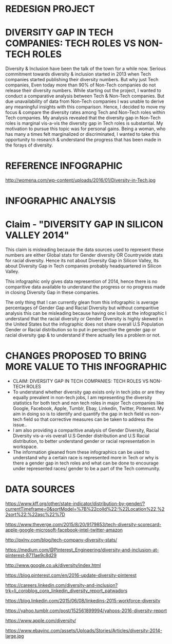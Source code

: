 # REDESIGN PROJECT

# DIVERSITY GAP IN TECH COMPANIES: TECH ROLES VS NON-TECH ROLES

Diversity & Inclusion have been the talk of the town for a while now. Serious commitment towards diversity & inclusion started in 2013 when Tech companies started publishing their diversity numbers. But why just Tech companies, Even today more than 90% of Non-Tech companies do not release their diversity numbers. 
While starting out the project, I wanted to conduct a comparative analysis between Tech & Non-Tech companies. But due unavailability of data from Non-Tech companies I was unable to derive any meaningful insights with this comparison. 
Hence, I decided to move my focus & compare the diversity rates among Tech and Non-Tech roles within Tech companies. My analysis revealed that the diversity gap in Non-Tech roles is marginal vis-a-vis the diversity gap in Tech roles is substantial.
My motivation to pursue this topic was for personal gains. Being a woman, who has many a times felt marginalized or discriminated, I wanted to take this opportunity to research & understand the progress that has been made in the forays of diversity. 


# REFERENCE INFOGRAPHIC

http://womena.com/wp-content/uploads/2016/01/Diversity-in-Tech.jpg

# INFOGRAPHIC ANALYSIS

# Claim - "DIVERSITY GAP IN SILICON VALLEY 2014" 
This claim is misleading because the data sources used to represent these numbers are either Global stats for Gender    diversity OR Countrywide stats for racial diversity. Hence its not about Diversity Gap in Silicon Valley, Its about Diversity Gap in Tech companies probably headquartered in Silicon Valley.
  
This infographic only gives data represention of 2014, hence there is no comparitive data available to understand the progress or no progress made in closing Diversity Gap in these companies.

The only thing that I can currently glean from this infographic is average percentages of Gender Gap and Racial Diversity but without comparitive analysis this can be misleading because having one look at the infographic I understand that the racial diversity or Gender Diversity is highly skewed in the United States but the infographic does not share overall U.S Population Gender or Racial distribution so to put in perspective the gender gap or racial diversity gap & to understand if there actually lies a problem or not.

# CHANGES PROPOSED TO BRING MORE VALUE TO THIS INFOGRAPHIC

- CLAIM: DIVERSITY GAP IN TECH COMPANIES: TECH ROLES VS NON-TECH ROLES
- To understand whether diversity gap exists only in tech jobs or are they equally prevalent in non-tech jobs, I am representing the diversity statistics for both tech and non tech roles in major Tech companies like Google, Facebook, Apple, Tumblr, Ebay, Linkedin, Twitter, Pinterest.
My aim in doing so is to identify and quantify the gap in tech field vs non-tech field so that corrective measures can be taken to address the issue..
- I am also providing a comparitive analysis of Gender Diversity, Racial Diversity vis-a-vis overall U.S Gender distribution and U.S Racial distribution, to better understand gender or racial representation in workspace. 
- The information gleaned from these infographics can be used to understand why a certain race is represented more in Tech or why is there a gender gap in tech roles and what can be done to encourage under represented races/ gender to be a part of the Tech community.

# DATA SOURCES
https://www.kff.org/other/state-indicator/distribution-by-gender/?currentTimeframe=0&sortModel=%7B%22colId%22:%22Location%22,%22sort%22:%22asc%22%7D

https://www.theverge.com/2015/8/20/9179853/tech-diversity-scorecard-apple-google-microsoft-facebook-intel-twitter-amazon

http://pxlnv.com/blog/tech-company-diversity-stats/

https://medium.com/@Pinterest_Engineering/diversity-and-inclusion-at-pinterest-8711ae9c8d29

http://www.google.co.uk/diversity/index.html

https://blog.pinterest.com/en/2016-update-diversity-pinterest

https://careers.linkedin.com/diversity-and-inclusion?trk=li_corpblog_corp_linkedin_diversity_report_patwadors

https://blog.linkedin.com/2015/06/08/linkedins-2015-workforce-diversity

https://yahoo.tumblr.com/post/152561899994/yahoos-2016-diversity-report

https://www.apple.com/diversity/

https://www.ebayinc.com/assets/Uploads/Stories/Articles/diversity-2014-large.jpg
